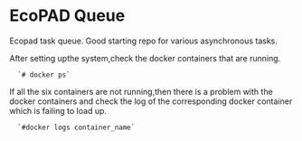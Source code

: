 EcoPAD Queue
====

Ecopad task queue. Good starting repo for various asynchronous tasks. 

After setting upthe system,check the docker containers that are running.

      `# docker ps`
      
If all the six containers are not running,then there is a problem with the docker containers and check the log of the corresponding docker container which is failing to load up.
      
      `#docker logs container_name`
